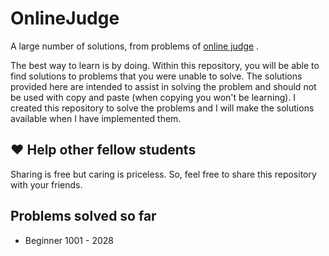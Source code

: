 # OnlineJudge

A large number of solutions, from problems of  [online judge]( https://www.urionlinejudge.com.br "Title") .

The best way to learn is by doing. Within this repository, you will be able to find solutions to problems that you were unable to solve.
The solutions provided here are intended to assist in solving the problem and should not be used with copy and paste (when copying you won't be learning). I created this repository to solve the problems and I will make the solutions available when I have implemented them.

## :heart: Help other fellow students

Sharing is free but caring is priceless. So, feel free to share this repository with your friends.

## Problems solved so far
- Beginner 1001 - 2028

